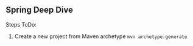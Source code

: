 ## Spring Deep Dive

Steps ToDo:

1. Create a new project from Maven archetype
`mvn archetype:generate`



